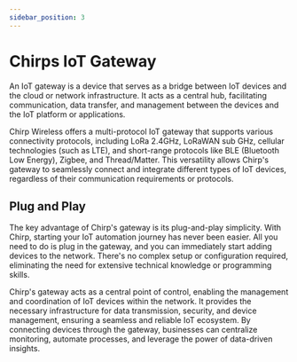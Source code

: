 ```yaml
---
sidebar_position: 3
---
```


# Chirps IoT Gateway

An IoT gateway is a device that serves as a bridge between IoT devices and the cloud or network infrastructure. It acts as a central hub, facilitating communication, data transfer, and management between the devices and the IoT platform or applications.

Chirp Wireless offers a multi-protocol IoT gateway that supports various connectivity protocols, including LoRa 2.4GHz, LoRaWAN sub GHz, cellular technologies (such as LTE), and short-range protocols like BLE (Bluetooth Low Energy), Zigbee, and Thread/Matter. This versatility allows Chirp's gateway to seamlessly connect and integrate different types of IoT devices, regardless of their communication requirements or protocols.

## Plug and Play
The key advantage of Chirp's gateway is its plug-and-play simplicity. With Chirp, starting your IoT automation journey has never been easier. All you need to do is plug in the gateway, and you can immediately start adding devices to the network. There's no complex setup or configuration required, eliminating the need for extensive technical knowledge or programming skills.

Chirp's gateway acts as a central point of control, enabling the management and coordination of IoT devices within the network. It provides the necessary infrastructure for data transmission, security, and device management, ensuring a seamless and reliable IoT ecosystem. By connecting devices through the gateway, businesses can centralize monitoring, automate processes, and leverage the power of data-driven insights.
